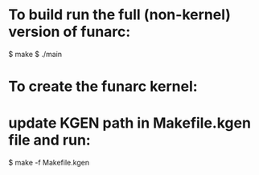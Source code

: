 # To build run the full (non-kernel) version of funarc:
$ make
$ ./main

# To create the funarc kernel:
# update KGEN path in Makefile.kgen file and run:
$ make -f Makefile.kgen
